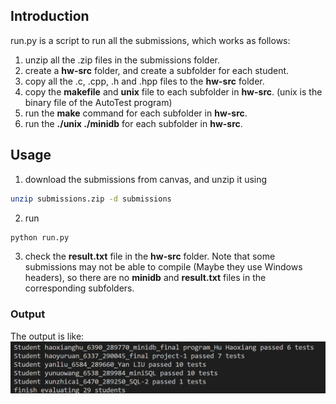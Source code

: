## Introduction
run.py is a script to run all the submissions, which works as follows:
1. unzip all the .zip files in the submissions folder.
1. create a **hw-src** folder, and create a subfolder for each student.
1. copy all the .c, .cpp, .h and .hpp files to the **hw-src** folder.
1. copy the **makefile** and **unix** file to each subfolder in **hw-src**. (unix is the
binary file of the AutoTest program)
1. run the **make** command for each subfolder in **hw-src**.
1. run the **./unix ./minidb** for each subfolder in **hw-src**.

## Usage
1. download the submissions from canvas, and unzip it using
```bash
unzip submissions.zip -d submissions
```
2. run
```bash
python run.py
```
3. check the **result.txt** file in the **hw-src** folder. Note that some submissions may
not be able to compile (Maybe they use Windows headers), so there are no **minidb** and **result.txt** files in the corresponding subfolders.

### Output
The output is like:
![output](./picture/output.png)